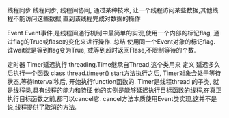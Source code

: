 线程同步
线程同步, 线程间协同, 通过某种技术, 让一个线程访问某些数据,其他线程不能访问这些数据,直到该线程完成对数据的操作

Event
Event事件,是线程间通行机制中最简单的实现,使用一个内部的标记flag, 通过flag的True或flase的变化来进行操作.
总结
使用同一个Event对象的标记flag.
谁wait就是等到flag变为True, 或等到超时返回Flase,不限制等待的个数.


定时器 Timer延迟执行
threading.Time继承自Thread,这个类用来 定义 延迟多久后执行一个函数
class thread.timeer()
start方法执行之后,
Timer对象会处于等待状态,等待interval秒后, 开始执行function函数的.
Timer是线程thread 的子类, 就是线程类,具有线程的能力和特征
他的实例是能够延迟执行目标函数的线程,在真正执行目标函数之前,都可以cancel它.
cancel方法本质使用Event类实现,这并不是说,线程提供了取消的方法.
